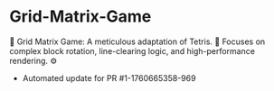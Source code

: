 # Grid-Matrix-Game
🧱 Grid Matrix Game: A meticulous adaptation of Tetris. 🧠 Focuses on complex block rotation, line-clearing logic, and high-performance rendering. ⚙️


- Automated update for PR #1-1760665358-969